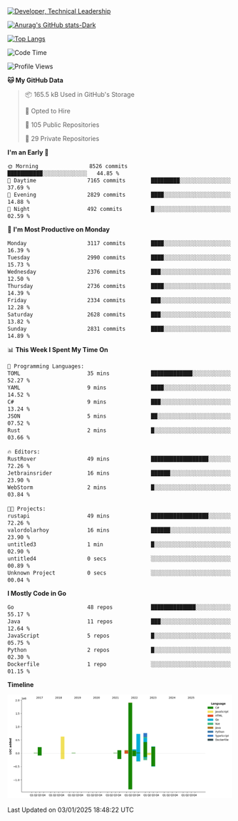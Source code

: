 <div>
  <a href="https://www.linkedin.com/in/arielpineiro/" target="_blank" rel="nofollow noopener noreferrer">
    <img src="https://img.shields.io/badge/-LinkedIn-%230077B5?style=for-the-badge&logo=linkedin&logoColor=white" alt="Developer, Technical Leadership" title="Ariel Piñeiro">
  </a>
</div>

[![Anurag's GitHub stats-Dark](https://github-readme-stats.vercel.app/api?username=arielsrv&show_icons=true&theme=dark#gh-dark-mode-only)](https://github.com/anuraghazra/github-readme-stats#gh-dark-mode-only)

[![Top Langs](https://github-readme-stats.vercel.app/api/top-langs/?username=arielsrv&layout=compact&langs_count=10&theme=dark#gh-dark-mode-only)](https://github.com/anuraghazra/github-readme-stats&theme=dark#gh-dark-mode-only)

<!--START_SECTION:waka-->
![Code Time](http://img.shields.io/badge/Code%20Time-1%2C108%20hrs%2053%20mins-blue)

![Profile Views](http://img.shields.io/badge/Profile%20Views-1-blue)

**🐱 My GitHub Data** 

> 📦 165.5 kB Used in GitHub's Storage 
 > 
> 💼 Opted to Hire
 > 
> 📜 105 Public Repositories 
 > 
> 🔑 29 Private Repositories 
 > 
**I'm an Early 🐤** 

```text
🌞 Morning                8526 commits        ███████████░░░░░░░░░░░░░░   44.85 % 
🌆 Daytime                7165 commits        █████████░░░░░░░░░░░░░░░░   37.69 % 
🌃 Evening                2829 commits        ████░░░░░░░░░░░░░░░░░░░░░   14.88 % 
🌙 Night                  492 commits         █░░░░░░░░░░░░░░░░░░░░░░░░   02.59 % 
```
📅 **I'm Most Productive on Monday** 

```text
Monday                   3117 commits        ████░░░░░░░░░░░░░░░░░░░░░   16.39 % 
Tuesday                  2990 commits        ████░░░░░░░░░░░░░░░░░░░░░   15.73 % 
Wednesday                2376 commits        ███░░░░░░░░░░░░░░░░░░░░░░   12.50 % 
Thursday                 2736 commits        ████░░░░░░░░░░░░░░░░░░░░░   14.39 % 
Friday                   2334 commits        ███░░░░░░░░░░░░░░░░░░░░░░   12.28 % 
Saturday                 2628 commits        ███░░░░░░░░░░░░░░░░░░░░░░   13.82 % 
Sunday                   2831 commits        ████░░░░░░░░░░░░░░░░░░░░░   14.89 % 
```


📊 **This Week I Spent My Time On** 

```text
💬 Programming Languages: 
TOML                     35 mins             █████████████░░░░░░░░░░░░   52.27 % 
YAML                     9 mins              ████░░░░░░░░░░░░░░░░░░░░░   14.52 % 
C#                       9 mins              ███░░░░░░░░░░░░░░░░░░░░░░   13.24 % 
JSON                     5 mins              ██░░░░░░░░░░░░░░░░░░░░░░░   07.52 % 
Rust                     2 mins              █░░░░░░░░░░░░░░░░░░░░░░░░   03.66 % 

🔥 Editors: 
RustRover                49 mins             ██████████████████░░░░░░░   72.26 % 
Jetbrainsrider           16 mins             ██████░░░░░░░░░░░░░░░░░░░   23.90 % 
WebStorm                 2 mins              █░░░░░░░░░░░░░░░░░░░░░░░░   03.84 % 

🐱‍💻 Projects: 
rustapi                  49 mins             ██████████████████░░░░░░░   72.26 % 
valordolarhoy            16 mins             ██████░░░░░░░░░░░░░░░░░░░   23.90 % 
untitled3                1 min               █░░░░░░░░░░░░░░░░░░░░░░░░   02.90 % 
untitled4                0 secs              ░░░░░░░░░░░░░░░░░░░░░░░░░   00.89 % 
Unknown Project          0 secs              ░░░░░░░░░░░░░░░░░░░░░░░░░   00.04 % 
```

**I Mostly Code in Go** 

```text
Go                       48 repos            ██████████████░░░░░░░░░░░   55.17 % 
Java                     11 repos            ███░░░░░░░░░░░░░░░░░░░░░░   12.64 % 
JavaScript               5 repos             █░░░░░░░░░░░░░░░░░░░░░░░░   05.75 % 
Python                   2 repos             █░░░░░░░░░░░░░░░░░░░░░░░░   02.30 % 
Dockerfile               1 repo              ░░░░░░░░░░░░░░░░░░░░░░░░░   01.15 % 
```



**Timeline**

![Lines of Code chart](https://raw.githubusercontent.com/arielsrv/arielsrv/main/assets/bar_graph.png)


 Last Updated on 03/01/2025 18:48:22 UTC
<!--END_SECTION:waka-->
